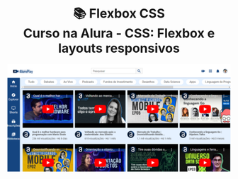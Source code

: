 <h1 align="center">
📚 Flexbox CSS<br/>
Curso na Alura - CSS: Flexbox e layouts responsivos
</h1>

![Grid layout](flexbox.png)
